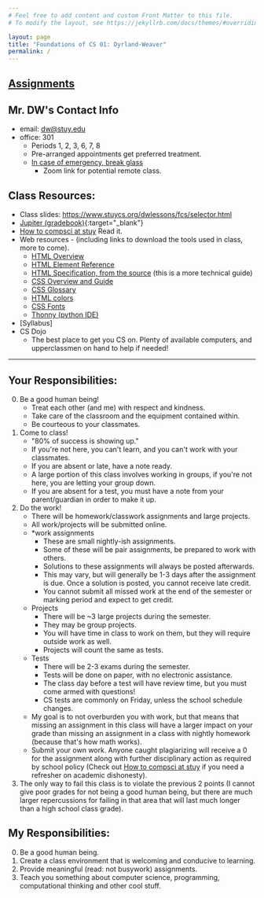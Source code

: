 ```yaml
---
# Feel free to add content and custom Front Matter to this file.
# To modify the layout, see https://jekyllrb.com/docs/themes/#overriding-theme-defaults

layout: page
title: "Foundations of CS 01: Dyrland-Weaver"
permalink: /
---
```


## [Assignments](assignments)

## Mr. DW's Contact Info
 * email: dw@stuy.edu
 * office: 301
   * Periods 1, 2, 3, 6, 7, 8
   * Pre-arranged appointments get preferred treatment.
   * [In case of emergency, break glass](https://zoom.us/j/99807416174?pwd=bm1KcGJiNHhXbFRCWm1UbnVDSlpadz09)
     - Zoom link for potential remote class.


## Class Resources:
  * Class slides: <https://www.stuycs.org/dwlessons/fcs/selector.html>
  * [Jupiter (gradebook)](https://login.jupitered.com/login/){:target="_blank"}
  * [How to compsci at stuy](https://docs.google.com/document/u/1/d/1I93Pegu_PfTj9s6BXwE98GuBcRIFp3l1yimw5YTRAWw/pub#h.h3rzevnp1gi7) Read it.
  * Web resources - (including links to download the tools used in class, more to come).
    - [HTML Overview](https://developer.mozilla.org/en-US/docs/Learn/HTML/Introduction_to_HTML/Getting_started)
    - [HTML Element Reference](https://developer.mozilla.org/en-US/docs/Web/HTML/Element)
    - [HTML Specification, from the source](https://html.spec.whatwg.org/multipage/#toc-semantics) (this is a more technical guide)
    - [CSS Overview and Guide](https://developer.mozilla.org/en-US/docs/Web/CSS)
    - [CSS Glossary](https://developer.mozilla.org/en-US/docs/Web/CSS/Reference)
    - [HTML colors](https://developer.mozilla.org/en-US/docs/Web/CSS/color_value)
    - [CSS Fonts](https://www.cssfontstack.com/)
    * [Thonny (python IDE)](https://thonny.org)
  * [Syllabus]
  * CS Dojo
      * The best place to get you CS on. Plenty of available computers, and upperclassmen on hand to help if needed!

---

## Your Responsibilities:
  0. Be a good human being!
      * Treat each other (and me) with respect and kindness.
      * Take care of the classroom and the equipment contained within.
      * Be courteous to your classmates.
  1. Come to class!
      * "80% of success is showing up."
      * If you're not here, you can't learn, and you can't work with your classmates.
      * If you are absent or late, have a note ready.
      * A large portion of this class involves working in groups, if you're not here, you are letting your group down.
      * If you are absent for a test, you must have a note from your parent/guardian in order to make it up.
  2. Do the work!
      * There will be homework/classwork assignments and large projects.
      * All work/projects will be submitted online.
      * *work assignments
        * These are small nightly-ish assignments.
        * Some of these will be pair assignments, be prepared to work with others.
        * Solutions to these assignments will always be posted afterwards.
        * This may vary, but will generally be 1-3 days after the assignment is due. Once a solution is posted, you cannot receive late credit.
        * You cannot submit all missed work at the end of the semester or marking period and expect to get credit.
      * Projects
        * There will be ~3 large projects during the semester.
        * They may be group projects.
        * You will have time in class to work on them, but they will require outside work as well.
        * Projects will count the same as tests.
      * Tests
        * There will be 2-3 exams during the semester.
        * Tests will be done on paper, with no electronic assistance.
        * The class day before a test will have review time, but you must come armed with questions!
        * CS tests are commonly on Friday, unless the school schedule changes.
      * My goal is to not overburden you with work, but that means that missing an assignment in this class will have a larger impact on your grade than missing an assignment in a class with nightly homework (because that's how math works).
      * Submit your own work. Anyone caught plagiarizing will receive a 0 for the assignment along with further disciplinary action as required by school policy (Check out [How to compsci at stuy](https://docs.google.com/document/u/1/d/1I93Pegu_PfTj9s6BXwE98GuBcRIFp3l1yimw5YTRAWw/pub#h.h3rzevnp1gi7) if you need a refresher on academic dishonesty).
  3. The only way to fail this class is to violate the previous 2 points (I cannot give poor grades for not being a good human being, but there are much larger repercussions for failing in that area that will last much longer than a high school class grade).

## My Responsibilities:
  0. Be a good human being.
  1. Create a class environment that is welcoming and conducive to learning.
  2. Provide meaningful (read: not busywork) assignments.
  3. Teach you something about computer science, programming, computational thinking and other cool stuff.
